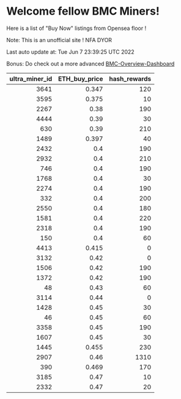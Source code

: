 # Welcome fellow BMC Miners!
Here is a list of "Buy Now" listings from Opensea floor !

Note: This is an unofficial site ! NFA DYOR

Last auto update at: Tue Jun  7 23:39:25 UTC 2022

Bonus: Do check out a more advanced [BMC-Overview-Dashboard](https://dune.com/defifunk/BMC-Overview-Dashboard)


|   ultra_miner_id |   ETH_buy_price |   hash_rewards |
|-----------------:|----------------:|---------------:|
|             3641 |           0.347 |            120 |
|             3595 |           0.375 |             10 |
|             2267 |           0.38  |            190 |
|             4444 |           0.39  |             30 |
|              630 |           0.39  |            210 |
|             1489 |           0.397 |             40 |
|             2432 |           0.4   |            190 |
|             2932 |           0.4   |            210 |
|              746 |           0.4   |            190 |
|             1768 |           0.4   |             30 |
|             2274 |           0.4   |            190 |
|              332 |           0.4   |            200 |
|             2550 |           0.4   |            180 |
|             1581 |           0.4   |            220 |
|             2318 |           0.4   |            190 |
|              150 |           0.4   |             60 |
|             4413 |           0.415 |              0 |
|             3132 |           0.42  |              0 |
|             1506 |           0.42  |            190 |
|             1372 |           0.42  |            190 |
|               48 |           0.43  |             60 |
|             3114 |           0.44  |              0 |
|             1428 |           0.45  |             30 |
|               46 |           0.45  |             60 |
|             3358 |           0.45  |            190 |
|             1607 |           0.45  |             30 |
|             1445 |           0.455 |            230 |
|             2907 |           0.46  |           1310 |
|              390 |           0.469 |            170 |
|             3185 |           0.47  |             10 |
|             2332 |           0.47  |             20 |